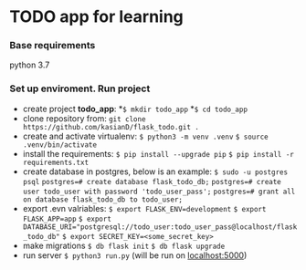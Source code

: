 # TODO app for learning

### Base requirements
python 3.7


### Set up enviroment. Run project
- create project **todo_app**:
    *`$ mkdir todo_app`
    *`$ cd todo_app`
- clone repository from:
    `git clone https://github.com/kasianD/flask_todo.git .`
- create and activate virtualenv:
    `$ python3 -m venv .venv`
    `$ source .venv/bin/activate`
- install the requirements:
    `$ pip install --upgrade pip`
    `$ pip install -r requirements.txt`
- create database in postgres, below is an example:
	`$ sudo -u postgres psql`
	`postgres=# create database flask_todo_db;`
	`postgres=# create user todo_user with password 'todo_user_pass';`
	`postgres=# grant all on database flask_todo_db to todo_user;`
- export .evn valriables:
	`$ export FLASK_ENV=development`
	`$ export FLASK_APP=app`
	`$ export DATABASE_URI="postgresql://todo_user:todo_user_pass@localhost/flask_todo_db"`
	`$ export SECRET_KEY=<some_secret_key>`
- make migrations
    `$ db flask init`
    `$ db flask upgrade`
- run server
    `$ python3 run.py` (will be run on [localhost:5000](localhost:5000))
